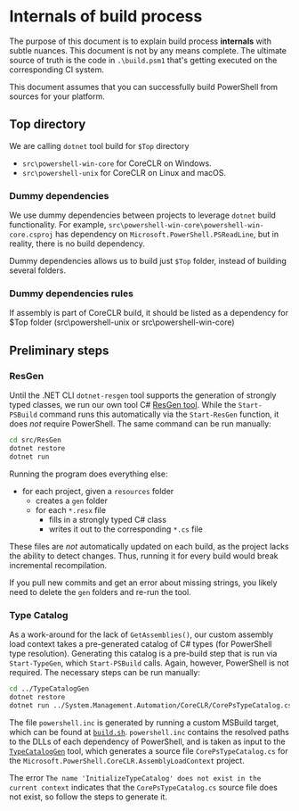 # Internals of build process

The purpose of this document is to explain build process **internals** with subtle nuances.
This document is not by any means complete.
The ultimate source of truth is the code in `.\build.psm1` that's getting executed on the corresponding CI system.

This document assumes that you can successfully build PowerShell from sources for your platform.

## Top directory

We are calling `dotnet` tool build for `$Top` directory

- `src\powershell-win-core` for CoreCLR on Windows.
- `src\powershell-unix` for CoreCLR on Linux and macOS.

### Dummy dependencies

We use dummy dependencies between projects to leverage `dotnet` build functionality.
For example, `src\powershell-win-core\powershell-win-core.csproj` has dependency on `Microsoft.PowerShell.PSReadLine`,
but in reality, there is no build dependency.

Dummy dependencies allows us to build just `$Top` folder, instead of building several folders.

### Dummy dependencies rules

If assembly is part of CoreCLR build,
it should be listed as a dependency for $Top folder (src\powershell-unix or src\powershell-win-core)

## Preliminary steps

### ResGen

Until the .NET CLI `dotnet-resgen` tool supports the generation of strongly typed classes,
we run our own tool C# [ResGen tool](../../src/ResGen).
While the `Start-PSBuild` command runs this automatically via the `Start-ResGen` function,
it does *not* require PowerShell.
The same command can be run manually:

```sh
cd src/ResGen
dotnet restore
dotnet run
```

Running the program does everything else:

- for each project, given a `resources` folder
  - creates a `gen` folder
  - for each `*.resx` file
    - fills in a strongly typed C# class
    - writes it out to the corresponding `*.cs` file

These files are *not* automatically updated on each build,
as the project lacks the ability to detect changes.
Thus, running it for every build would break incremental recompilation.

If you pull new commits and get an error about missing strings,
you likely need to delete the `gen` folders and re-run the tool.

### Type Catalog

As a work-around for the lack of `GetAssemblies()`,
our custom assembly load context takes a pre-generated catalog of C# types
(for PowerShell type resolution).
Generating this catalog is a pre-build step that is run via `Start-TypeGen`,
which `Start-PSBuild` calls.
Again, however, PowerShell is not required.
The necessary steps can be run manually:

```sh
cd ../TypeCatalogGen
dotnet restore
dotnet run ../System.Management.Automation/CoreCLR/CorePsTypeCatalog.cs powershell.inc
```

The file `powershell.inc` is generated by running a custom MSBuild target,
which can be found at [`build.sh`](../../build.sh#L15).
`powershell.inc` contains the resolved paths to the DLLs of each dependency of PowerShell,
and is taken as input to the [`TypeCatalogGen`](../../src/TypeCatalogGen) tool,
which generates a source file `CorePsTypeCatalog.cs` for the `Microsoft.PowerShell.CoreCLR.AssemblyLoadContext` project.

The error `The name 'InitializeTypeCatalog' does not exist in the current context`
indicates that the `CorePsTypeCatalog.cs` source file does not exist,
so follow the steps to generate it.
